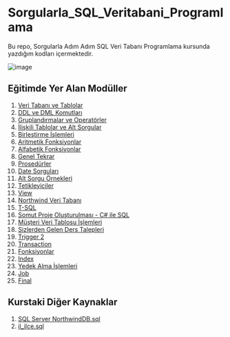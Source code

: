 # Sorgularla_SQL_Veritabani_Programlama
Bu repo, Sorgularla Adım Adım SQL Veri Tabanı Programlama kursunda yazdığım kodları içermektedir.

![image](https://firmajans.com.tr/wp-content/uploads/2019/09/sql-nedir-ve-nasil-kullanilir.png)

## Eğitimde Yer Alan Modüller
1. [Veri Tabanı ve Tablolar](Sorgular\BOLUM1-2.sql)
2. [DDL ve DML Komutları](Sorgular\BOLUM1-2.sql)
3. [Gruplandırmalar ve Operatörler](Sorgular\BOLUM3-4.sql)
4. [İlişkili Tablolar ve Alt Sorgular](Sorgular\BOLUM3-4.sql)
5. [Birleştirme İşlemleri](Sorgular\BOLUM5-6.sql)
6. [Aritmetik Fonksiyonlar](Sorgular\BOLUM5-6.sql)
7. [Alfabetik Fonksiyonlar](Sorgular\BOLUM7-8.sql)
8. [Genel Tekrar](Sorgular\BOLUM7-8.sql)
9. [Prosedürler](Sorgular\BOLUM9-10.sql)
10. [Date Sorguları](Sorgular\BOLUM9-10.sql)
11. [Alt Sorgu Örnekleri](Sorgular\BOLUM11-12.sql)
12. [Tetikleyiciler](Sorgular\BOLUM11-12.sql)
13. [View](Sorgular\BOLUM13-14.sql)
14. [Northwind Veri Tabanı](Sorgular\BOLUM13-14.sql)
15. [T-SQL](Sorgular\BOLUM15.sql)
16. [Somut Proje Oluşturulması - C# ile SQL]()
17. [Müşteri Veri Tablosu İşlemleri]()
18. [Sizlerden Gelen Ders Talepleri]()
19. [Trigger 2](Sorgular\BOLUM19-20.sql)
20. [Transaction](Sorgular\BOLUM19-20.sql)
21. [Fonksiyonlar](Sorgular\BOLUM21-22.sql)
22. [Index](Sorgular\BOLUM21-22.sql)
23. [Yedek Alma İşlemleri]()
24. [Job]()
25. [Final]()

## Kurstaki Diğer Kaynaklar
1. [SQL Server NorthwindDB.sql](https://disk.yandex.com.tr/d/wuDMwIoKOcfLdw)
2. [il_ilce.sql](https://disk.yandex.com.tr/d/QUYyTBVc_t9KHw)